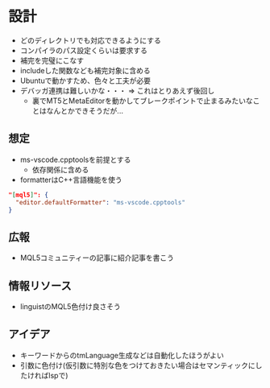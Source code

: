 # 設計

- どのディレクトリでも対応できるようにする
- コンパイラのパス設定くらいは要求する
- 補完を完璧にこなす
- includeした関数なども補完対象に含める
- Ubuntuで動かすため、色々と工夫が必要
- デバッガ連携は難しいかな・・・ => これはとりあえず後回し
  - 裏でMT5とMetaEditorを動かしてブレークポイントで止まるみたいなことはなんとかできそうだが...

## 想定

- ms-vscode.cpptoolsを前提とする
  - 依存関係に含める
- formatterはC++言語機能を使う

```json
"[mql5]": {
  "editor.defaultFormatter": "ms-vscode.cpptools"
}
```

## 広報

- MQL5コミュニティーの記事に紹介記事を書こう

## 情報リソース

- linguistのMQL5色付け良さそう

## アイデア

- キーワードからのtmLanguage生成などは自動化したほうがよい
- 引数に色付け(仮引数に特別な色をつけておきたい場合はセマンティックにしたければlspで)
